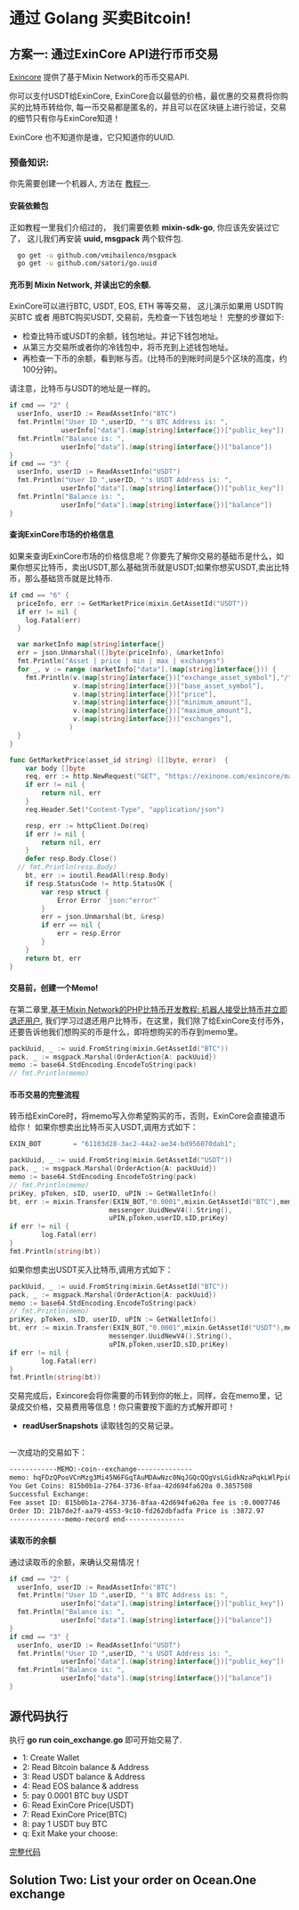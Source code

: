 # 通过 Golang 买卖Bitcoin!

## 方案一: 通过ExinCore API进行币币交易
[Exincore](https://github.com/exinone/exincore) 提供了基于Mixin Network的币币交易API.

你可以支付USDT给ExinCore, ExinCore会以最低的价格，最优惠的交易费将你购买的比特币转给你, 每一币交易都是匿名的，并且可以在区块链上进行验证，交易的细节只有你与ExinCore知道！

ExinCore 也不知道你是谁，它只知道你的UUID.

### 预备知识:
你先需要创建一个机器人, 方法在 [教程一](https://github.com/wenewzhang/mixin_labs-php-bot/blob/master/README-zhchs.md).

#### 安装依赖包
正如教程一里我们介绍过的， 我们需要依赖 **mixin-sdk-go**, 你应该先安装过它了， 这儿我们再安装 **uuid, msgpack** 两个软件包.
```bash
  go get -u github.com/vmihailenco/msgpack
  go get -u github.com/satori/go.uuid
```
#### 充币到 Mixin Network, 并读出它的余额.
ExinCore可以进行BTC, USDT, EOS, ETH 等等交易， 这儿演示如果用 USDT购买BTC 或者 用BTC购买USDT, 交易前，先检查一下钱包地址！
完整的步骤如下:
- 检查比特币或USDT的余额，钱包地址。并记下钱包地址。
- 从第三方交易所或者你的冷钱包中，将币充到上述钱包地址。
- 再检查一下币的余额，看到帐与否。(比特币的到帐时间是5个区块的高度，约100分钟)。

请注意，比特币与USDT的地址是一样的。

```go
if cmd == "2" {
  userInfo, userID := ReadAssetInfo("BTC")
  fmt.Println("User ID ",userID, "'s BTC Address is: ",
             userInfo["data"].(map[string]interface{})["public_key"])
  fmt.Println("Balance is: ",
             userInfo["data"].(map[string]interface{})["balance"])
}
if cmd == "3" {
  userInfo, userID := ReadAssetInfo("USDT")
  fmt.Println("User ID ",userID, "'s USDT Address is: ",
             userInfo["data"].(map[string]interface{})["public_key"])
  fmt.Println("Balance is: ",
             userInfo["data"].(map[string]interface{})["balance"])
}
```

#### 查询ExinCore市场的价格信息
如果来查询ExinCore市场的价格信息呢？你要先了解你交易的基础币是什么，如果你想买比特币，卖出USDT,那么基础货币就是USDT;如果你想买USDT,卖出比特币，那么基础货币就是比特币.

```go
if cmd == "6" {
  priceInfo, err := GetMarketPrice(mixin.GetAssetId("USDT"))
  if err != nil {
    log.Fatal(err)
  }

  var marketInfo map[string]interface{}
  err = json.Unmarshal([]byte(priceInfo), &marketInfo)
  fmt.Println("Asset | price | min | max | exchanges")
  for _, v := range (marketInfo["data"].(map[string]interface{})) {
    fmt.Println(v.(map[string]interface{})["exchange_asset_symbol"],"/",
                v.(map[string]interface{})["base_asset_symbol"],
                v.(map[string]interface{})["price"],
                v.(map[string]interface{})["minimum_amount"],
                v.(map[string]interface{})["maximum_amount"],
                v.(map[string]interface{})["exchanges"],
               )
  }
}

func GetMarketPrice(asset_id string) ([]byte, error)  {
	var body []byte
	req, err := http.NewRequest("GET", "https://exinone.com/exincore/markets?base_asset="+asset_id, bytes.NewReader(body))
	if err != nil {
		return nil, err
	}
	req.Header.Set("Content-Type", "application/json")

	resp, err := httpClient.Do(req)
	if err != nil {
		return nil, err
	}
	defer resp.Body.Close()
  // fmt.Println(resp.Body)
	bt, err := ioutil.ReadAll(resp.Body)
	if resp.StatusCode != http.StatusOK {
		var resp struct {
			Error Error `json:"error"`
		}
		err = json.Unmarshal(bt, &resp)
		if err == nil {
			err = resp.Error
		}
	}
	return bt, err
}
```

#### 交易前，创建一个Memo!
在第二章里,[基于Mixin Network的PHP比特币开发教程: 机器人接受比特币并立即退还用户](https://github.com/wenewzhang/mixin_labs-php-bot/blob/master/README2-zhchs.md), 我们学习过退还用户比特币，在这里，我们除了给ExinCore支付币外，还要告诉他我们想购买的币是什么，即将想购买的币存到memo里。
```go
packUuid, _ := uuid.FromString(mixin.GetAssetId("BTC"))
pack, _ := msgpack.Marshal(OrderAction{A: packUuid})
memo := base64.StdEncoding.EncodeToString(pack)
// fmt.Println(memo)
```

#### 币币交易的完整流程
转币给ExinCore时，将memo写入你希望购买的币，否则，ExinCore会直接退币给你！
如果你想卖出比特币买入USDT,调用方式如下：

```go
EXIN_BOT        = "61103d28-3ac2-44a2-ae34-bd956070dab1";

packUuid, _ := uuid.FromString(mixin.GetAssetId("USDT"))
pack, _ := msgpack.Marshal(OrderAction{A: packUuid})
memo := base64.StdEncoding.EncodeToString(pack)
// fmt.Println(memo)
priKey, pToken, sID, userID, uPIN := GetWalletInfo()
bt, err := mixin.Transfer(EXIN_BOT,"0.0001",mixin.GetAssetId("BTC"),memo,
                         messenger.UuidNewV4().String(),
                         uPIN,pToken,userID,sID,priKey)
if err != nil {
        log.Fatal(err)
}
fmt.Println(string(bt))
```

如果你想卖出USDT买入比特币,调用方式如下：

```go
packUuid, _ := uuid.FromString(mixin.GetAssetId("BTC"))
pack, _ := msgpack.Marshal(OrderAction{A: packUuid})
memo := base64.StdEncoding.EncodeToString(pack)
// fmt.Println(memo)
priKey, pToken, sID, userID, uPIN := GetWalletInfo()
bt, err := mixin.Transfer(EXIN_BOT,"0.0001",mixin.GetAssetId("USDT"),memo,
                         messenger.UuidNewV4().String(),
                         uPIN,pToken,userID,sID,priKey)
if err != nil {
        log.Fatal(err)
}
fmt.Println(string(bt))
```

交易完成后，Exincore会将你需要的币转到你的帐上，同样，会在memo里，记录成交价格，交易费用等信息！你只需要按下面的方式解开即可！
- **readUserSnapshots** 读取钱包的交易记录。
```go

```

一次成功的交易如下：
```bash
------------MEMO:-coin--exchange--------------
memo: hqFDzQPooVCnMzg3Mi45N6FGqTAuMDAwNzc0NqJGQcQQgVsLGidkNzaPqkLWlPpiCqFUoUahT8QQIbfeL6p5RVOcEP0mLb+t+g==
You Get Coins: 815b0b1a-2764-3736-8faa-42d694fa620a 0.3857508
Successful Exchange:
Fee asset ID: 815b0b1a-2764-3736-8faa-42d694fa620a fee is :0.0007746
Order ID: 21b7de2f-aa79-4553-9c10-fd262dbfadfa Price is :3872.97
--------------memo-record end---------------
```

#### 读取币的余额
通过读取币的余额，来确认交易情况！
```go
if cmd == "2" {
  userInfo, userID := ReadAssetInfo("BTC")
  fmt.Println("User ID ",userID, "'s BTC Address is: ",
             userInfo["data"].(map[string]interface{})["public_key"])
  fmt.Println("Balance is: ",
             userInfo["data"].(map[string]interface{})["balance"])
}
if cmd == "3" {
  userInfo, userID := ReadAssetInfo("USDT")
  fmt.Println("User ID ",userID, "'s USDT Address is: ",
             userInfo["data"].(map[string]interface{})["public_key"])
  fmt.Println("Balance is: ",
             userInfo["data"].(map[string]interface{})["balance"])
}
```
## 源代码执行
执行 **go run coin_exchange.go** 即可开始交易了.

- 1: Create Wallet
- 2: Read Bitcoin balance & Address
- 3: Read USDT balance & Address
- 4: Read EOS balance & address
- 5: pay 0.0001 BTC buy USDT
- 6: Read ExinCore Price(USDT)
- 7: Read ExinCore Price(BTC)
- 8: pay 1 USDT buy BTC
- q: Exit
Make your choose:

[完整代码](https://github.com/wenewzhang/mixin_labs-go-bot/blob/master/coin_exchange/coin_exchange.go)

## Solution Two: List your order on Ocean.One exchange
